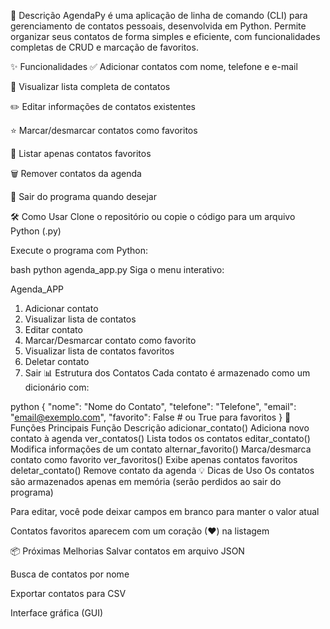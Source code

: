 📝 Descrição
AgendaPy é uma aplicação de linha de comando (CLI) para gerenciamento de contatos pessoais, desenvolvida em Python. Permite organizar seus contatos de forma simples e eficiente, com funcionalidades completas de CRUD e marcação de favoritos.

✨ Funcionalidades
✅ Adicionar contatos com nome, telefone e e-mail

👀 Visualizar lista completa de contatos

✏️ Editar informações de contatos existentes

⭐ Marcar/desmarcar contatos como favoritos

💖 Listar apenas contatos favoritos

🗑️ Remover contatos da agenda

🚪 Sair do programa quando desejar

🛠️ Como Usar
Clone o repositório ou copie o código para um arquivo Python (.py)

Execute o programa com Python:

bash
python agenda_app.py
Siga o menu interativo:

Agenda_APP
1. Adicionar contato
2. Visualizar lista de contatos
3. Editar contato
4. Marcar/Desmarcar contato como favorito
5. Visualizar lista de contatos favoritos
6. Deletar contato
7. Sair
📊 Estrutura dos Contatos
Cada contato é armazenado como um dicionário com:

python
{
    "nome": "Nome do Contato",
    "telefone": "Telefone",
    "email": "email@exemplo.com",
    "favorito": False  # ou True para favoritos
}
🧩 Funções Principais
Função	Descrição
adicionar_contato()	Adiciona novo contato à agenda
ver_contatos()	Lista todos os contatos
editar_contato()	Modifica informações de um contato
alternar_favorito()	Marca/desmarca contato como favorito
ver_favoritos()	Exibe apenas contatos favoritos
deletar_contato()	Remove contato da agenda
💡 Dicas de Uso
Os contatos são armazenados apenas em memória (serão perdidos ao sair do programa)

Para editar, você pode deixar campos em branco para manter o valor atual

Contatos favoritos aparecem com um coração (♥) na listagem

📦 Próximas Melhorias
Salvar contatos em arquivo JSON

Busca de contatos por nome

Exportar contatos para CSV

Interface gráfica (GUI)
